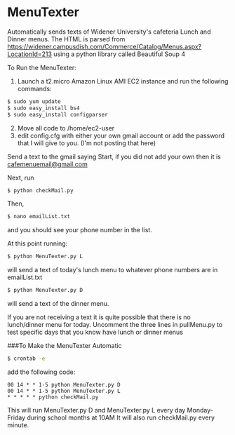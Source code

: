 # MenuTexter
Automatically sends texts of Widener University's cafeteria Lunch and Dinner menus.
The HTML is parsed from https://widener.campusdish.com/Commerce/Catalog/Menus.aspx?LocationId=213 using a python library called Beautiful Soup 4


To Run the MenuTexter:
1. Launch a t2.micro Amazon Linux AMI EC2 instance and run the following commands:
```sh
$ sudo yum update
$ sudo easy_install bs4
$ sudo easy_install configparser
```
2. Move all code to /home/ec2-user
3. edit config.cfg with either your own gmail account or add the password that I will give to you. (I'm not posting that here)

Send a text to the gmail saying Start, if you did not add your own then it is cafemenuemail@gmail.com

Next, run 
```sh
$ python checkMail.py 
```
Then,
```sh
$ nano emailList.txt 
```
and you should see your phone number in the list.


At this point running:
```sh
$ python MenuTexter.py L
```
will send a text of today's lunch menu to whatever phone numbers are in emailList.txt

```sh
$ python MenuTexter.py D 
```
will send a text of the dinner menu.

If you are not receiving a text it is quite possible that there is no lunch/dinner menu for today.
Uncomment the three lines in pullMenu.py to test specific days that you know have lunch or dinner menus

###To Make the MenuTexter Automatic
```sh
$ crontab -e
```
add the following code:
```
00 14 * * 1-5 python MenuTexter.py D
00 14 * * 1-5 python MenuTexter.py L
* * * * * python checkMail.py
```
This will run MenuTexter.py D and MenuTexter.py L every day Monday-Friday during school months at 10AM
It will also run checkMail.py every minute.
